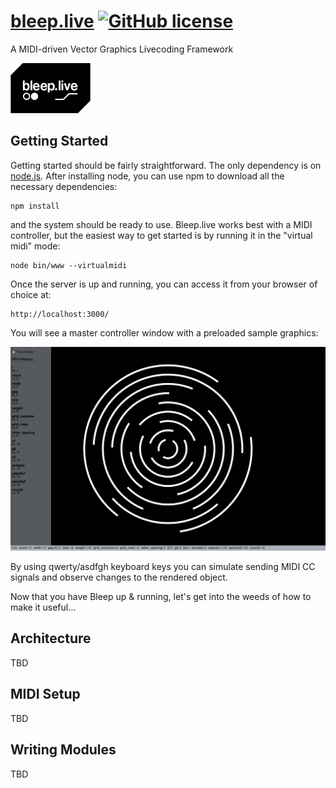 # [bleep.live](https://bleep.live) [![GitHub license](https://img.shields.io/badge/license-GPL-blue.svg)](https://github.com/alek/bleep/blob/master/LICENSE) 
A MIDI-driven Vector Graphics Livecoding Framework

![alt text](https://raw.githubusercontent.com/alek/bleep/master/bleep.jpg)

## Getting Started

Getting started should be fairly straightforward. The only dependency is on [node.js](https://nodejs.org/en/download/). After installing 
node, you can use npm to download all the necessary dependencies:

```
npm install
```
and the system should be ready to use. Bleep.live works best with a MIDI controller, but the easiest way to get started is by running it in the "virtual midi" mode:

```
node bin/www --virtualmidi
```

Once the server is up and running, you can access it from your browser of choice at:

```
http://localhost:3000/
```

You will see a master controller window with a preloaded sample graphics:

![alt text](https://raw.githubusercontent.com/alek/bleep/master/doc/img/sample.png)

By using qwerty/asdfgh keyboard keys you can simulate sending MIDI CC signals and observe changes to the rendered object.

Now that you have Bleep up & running, let's get into the weeds of how to make it useful... 

## Architecture

TBD

## MIDI Setup

TBD

## Writing Modules

TBD
